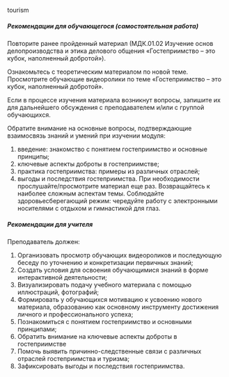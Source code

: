 tourism
##### Рекомендации для обучающегося (самостоятельная работа)
Повторите ранее пройденный материал (МДК.01.02 Изучение основ делопроизводства и этика делового общения «Гостеприимство – это кубок, наполненный добротой»).

Ознакомьтесь с теоретическим материалом по новой теме. Просмотрите обучающие видеоролики по теме «Гостеприимство – это кубок, наполненный добротой».

Если в процессе изучения материала возникнут вопросы, запишите их для дальнейшего обсуждения с преподавателем и/или с группой обучающихся.

Обратите внимание на основные вопросы, подтверждающие взаимосвязь знаний и умений при изучении модуля:
1. введение: знакомство с понятием гостеприимство и основные принципы;
1. ключевые аспекты доброты в гостеприимстве;
1. практика гостеприимства: примеры из различных отраслей;
1. выгоды и последствия гостеприимства.
При необходимости прослушайте/просмотрите материал еще раз.
Возвращайтесь к наиболее сложным аспектам темы.
Соблюдайте здоровьесберегающий режим: чередуйте работу с электронными носителями с отдыхом и гимнастикой для глаз.

##### Рекомендации для учителя
Преподаватель должен:
1. Организовать просмотр обучающих видеороликов и последующую беседу по уточнению и конкретизации первичных знаний;
1. Создать условия для освоения обучающимися знаний в форме интерактивной деятельности;
1. Визуализировать подачу учебного материала с помощью иллюстраций, фотографий;
1. Формировать у обучающихся мотивацию к усвоению нового материала, образованию как основному инструменту достижения личного и профессионального успеха;
1. Познакомиться с понятием гостеприимство и основными принципами;
1. Обратить внимание на ключевые аспекты доброты в гостеприимстве
1. Помочь выявить причинно-следственные связи с различных отраслей гостеприимства и туризма;
1. Зафиксировать выгоды и последствия гостеприимства.